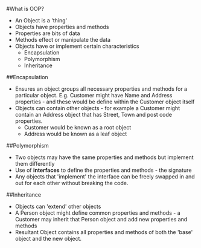 #What is OOP?
+ An Object is a 'thing'
+ Objects have properties and methods
+ Properties are bits of data
+ Methods effect or manipulate the data
+ Objects have or implement certain characteristics
	+ Encapsulation
	+ Polymorphism
	+ Inheritance

##Encapsulation
+ Ensures an object groups all necessary properties and methods for a particular object. E.g. Customer might have Name and Address properties - and these would be define within the Customer object itself
+ Objects can contain other objects - for example a Customer might contain an Address object that has Street, Town and post code properties.
	+ Customer would be known as a root object
	+ Address would be known as a leaf object

##Polymorphism
+ Two objects may have the same properties and methods but implement them differently
+ Use of **interfaces** to define the properties and methods - the signature
+ Any objects that 'implement' the interface can be freely swapped in and out for each other without breaking the code.

##Inheritance
+ Objects can 'extend' other objects
+ A Person object might define common properties and methods - a Customer may inherit that Person object and add new properties and methods
+ Resultant Object contains all properties and methods of both the 'base' object and the new object.
